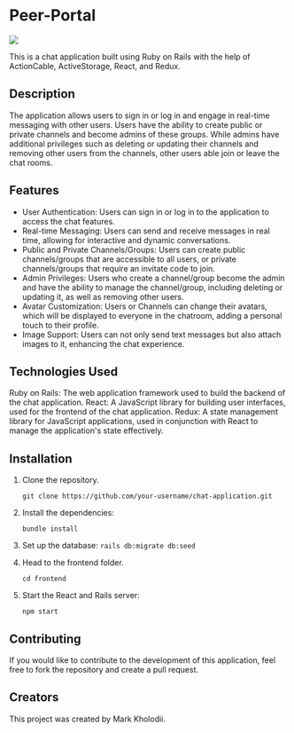 
# Peer-Portal

![](https://github.com/peer-portal/vid.gif)

This is a chat application built using Ruby on Rails with the help of ActionCable, ActiveStorage, React, and Redux. 

## Description
The application allows users to sign in or log in and engage in real-time messaging with other users. Users have the ability to create public or private channels and become admins of these groups. While admins have additional privileges such as deleting or updating their channels and removing other users from the channels, other users able join or leave the chat rooms.

## Features
* User Authentication: Users can sign in or log in to the application to access the chat features.
* Real-time Messaging: Users can send and receive messages in real time, allowing for interactive and dynamic conversations.
* Public and Private Channels/Groups: Users can create public channels/groups that are accessible to all users, or private channels/groups that require an invitate code to join.
* Admin Privileges: Users who create a channel/group become the admin and have the ability to manage the channel/group, including deleting or updating it, as well as removing other users.
* Avatar Customization: Users or Channels can change their avatars, which will be displayed to everyone in the chatroom, adding a personal touch to their profile.
* Image Support: Users can not only send text messages but also attach images to it, enhancing the chat experience.
## Technologies Used
Ruby on Rails: The web application framework used to build the backend of the chat application.
React: A JavaScript library for building user interfaces, used for the frontend of the chat application.
Redux: A state management library for JavaScript applications, used in conjunction with React to manage the application's state effectively.

## Installation
1. Clone the repository.

   `git clone https://github.com/your-username/chat-application.git`
2. Install the dependencies:

   `bundle install`
3. Set up the database:
   `rails db:migrate db:seed`
3. Head to the frontend folder.
   
   `cd frontend`
4. Start the React and Rails server:

   `npm start`
## Contributing
If you would like to contribute to the development of this application, feel free to fork the repository and create a pull request.

## Creators
This project was created by Mark Kholodii.